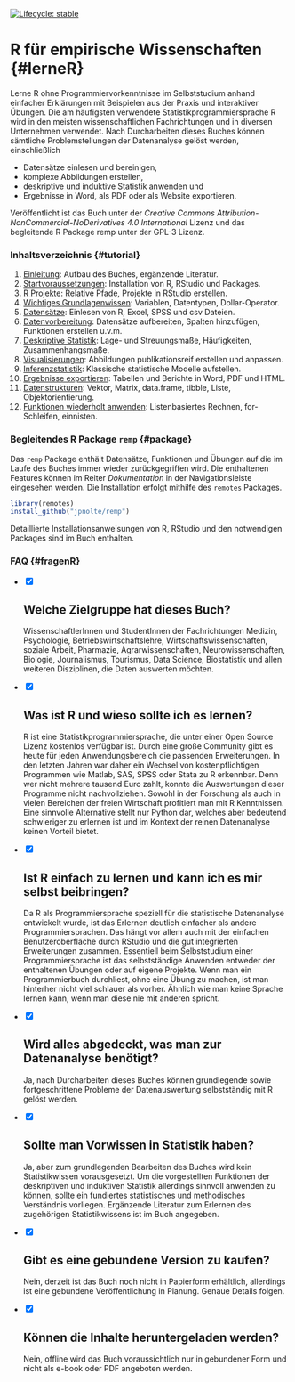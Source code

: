 
<!-- badges: start -->
[![Lifecycle: stable](https://img.shields.io/badge/lifecycle-stable-brightgreen.svg)](https://lifecycle.r-lib.org/articles/stages.html#stable)
<!-- badges: end -->


# R für empirische Wissenschaften {#lerneR}

Lerne R ohne Programmiervorkenntnisse im Selbststudium anhand einfacher Erklärungen mit Beispielen aus der Praxis und interaktiver Übungen. Die am häufigsten verwendete Statistikprogrammiersprache R wird in den meisten wissenschaftlichen Fachrichtungen und in diversen Unternehmen verwendet.  Nach Durcharbeiten dieses Buches können sämtliche Problemstellungen der Datenanalyse gelöst werden, einschließlich

- Datensätze einlesen und bereinigen,
- komplexe Abbildungen erstellen,
- deskriptive und induktive Statistik anwenden und
- Ergebnisse in Word, als PDF oder als Website exportieren.

Veröffentlicht ist das Buch unter der *Creative Commons Attribution-NonCommercial-NoDerivatives 4.0 International* Lizenz und das begleitende R Package remp unter der GPL-3 Lizenz. 

### Inhaltsverzeichnis {#tutorial}

1. [Einleitung](https://r-empirische-wissenschaften.de/buch/intro.html): Aufbau des Buches, ergänzende Literatur.
2. [Startvoraussetzungen](https://r-empirische-wissenschaften.de/buch/start.html): Installation von R, RStudio und Packages.
3. [R Projekte](https://r-empirische-wissenschaften.de/buch/project.html): Relative Pfade, Projekte in RStudio erstellen.
4. [Wichtiges Grundlagenwissen](https://r-empirische-wissenschaften.de/buch/vars.html): Variablen, Datentypen, Dollar-Operator.
5. [Datensätze](https://r-empirische-wissenschaften.de/buch/io.html): Einlesen von R, Excel, SPSS und csv Dateien.
6. [Datenvorbereitung](https://r-empirische-wissenschaften.de/buch/datenvorbereitung.html): Datensätze aufbereiten, Spalten hinzufügen, Funktionen erstellen u.v.m.
7. [Deskriptive Statistik](https://r-empirische-wissenschaften.de/buch/descr.html): Lage- und Streuungsmaße, Häufigkeiten, Zusammenhangsmaße.
8. [Visualisierungen](https://r-empirische-wissenschaften.de/buch/visual.html): Abbildungen publikationsreif erstellen und anpassen.
9. [Inferenzstatistik](https://r-empirische-wissenschaften.de/buch/inductive.html): Klassische statistische Modelle aufstellen.
10. [Ergebnisse exportieren](https://r-empirische-wissenschaften.de/buch/ergebnisse-exportieren.html): Tabellen und Berichte in Word, PDF und HTML.
11. [Datenstrukturen](https://r-empirische-wissenschaften.de/buch/datatypes.html): Vektor, Matrix, data.frame, tibble, Liste, Objektorientierung.
12. [Funktionen wiederholt anwenden](https://r-empirische-wissenschaften.de/buch/iterationmain.html): Listenbasiertes Rechnen, for-Schleifen, einnisten.

### Begleitendes R Package `remp` {#package}

Das `remp` Package enthält Datensätze, Funktionen und Übungen auf die im Laufe des Buches immer wieder zurückgegriffen wird. Die enthaltenen Features können im Reiter *Dokumentation* in der Navigationsleiste eingesehen werden. Die Installation erfolgt mithilfe des `remotes` Packages.

```R
library(remotes)
install_github("jpnolte/remp")
```

Detaillierte Installationsanweisungen von R, RStudio und den notwendigen Packages sind im Buch enthalten. 	

### FAQ {#fragenR}

<div id="faq">
  <ul>
    <li>
      <input type="checkbox" checked>
      <i></i>
      <h2>Welche Zielgruppe hat dieses Buch?</h2>
      <p>WissenschaftlerInnen und StudentInnen der Fachrichtungen Medizin, Psychologie, Betriebswirtschaftslehre, Wirtschaftswissenschaften, soziale Arbeit, Pharmazie, Agrarwissenschaften, Neurowissenschaften, Biologie, Journalismus, Tourismus, Data Science, Biostatistik und allen weiteren Disziplinen, die Daten auswerten möchten.</p>
    </li>
     <li>
      <input type="checkbox" checked>
      <i></i>
      <h2>Was ist R und wieso sollte ich es lernen?</h2>
      <p>R ist eine Statistikprogrammiersprache, die unter einer Open Source Lizenz kostenlos verfügbar ist. Durch eine große Community gibt es heute für jeden Anwendungsbereich die passenden Erweiterungen. In den letzten Jahren war daher ein Wechsel von kostenpflichtigen Programmen wie Matlab, SAS, SPSS oder Stata zu R erkennbar. Denn wer nicht mehrere tausend Euro zahlt, konnte die Auswertungen dieser Programme nicht nachvollziehen. Sowohl in der Forschung als auch in vielen Bereichen der freien Wirtschaft profitiert man mit R Kenntnissen. Eine sinnvolle Alternative stellt nur Python dar, welches aber bedeutend schwieriger zu erlernen ist und im Kontext der reinen Datenanalyse keinen Vorteil bietet.</p>
    </li>
     <li>
      <input type="checkbox" checked>
      <i></i>
      <h2>Ist R einfach zu lernen und kann ich es mir selbst beibringen?</h2>
      <p>Da R als Programmiersprache speziell für die statistische Datenanalyse entwickelt wurde, ist das Erlernen deutlich einfacher als andere Programmiersprachen. Das hängt vor allem auch mit der einfachen Benutzeroberfläche durch RStudio und die gut integrierten Erweiterungen zusammen. Essentiell beim Selbststudium einer Programmiersprache ist das selbstständige Anwenden entweder der enthaltenen Übungen oder auf eigene Projekte. Wenn man ein Programmierbuch durchliest, ohne eine Übung zu machen, ist man hinterher nicht viel schlauer als vorher. Ähnlich wie man keine Sprache lernen kann, wenn man diese nie mit anderen spricht. </p>
    </li>
    <li>
      <input type="checkbox" checked>
      <i></i>
      <h2>Wird alles abgedeckt, was man zur Datenanalyse benötigt?</h2>
      <p>Ja, nach Durcharbeiten dieses Buches können grundlegende sowie fortgeschrittene Probleme der Datenauswertung selbstständig mit R gelöst werden. </p>
    </li>
    <li>
      <input type="checkbox" checked>
      <i></i>
      <h2>Sollte man Vorwissen in Statistik haben?</h2>
      <p>Ja, aber zum grundlegenden Bearbeiten des Buches wird kein Statistikwissen vorausgesetzt. Um die vorgestellten Funktionen der deskriptiven und induktiven Statistik allerdings sinnvoll anwenden zu können, sollte ein fundiertes statistisches und methodisches Verständnis vorliegen. Ergänzende Literatur zum Erlernen des zugehörigen Statistikwissens ist im Buch angegeben.
      </p>
    </li>
    <li>
      <input type="checkbox" checked>
      <i></i>
      <h2>Gibt es eine gebundene Version zu kaufen?</h2>
      <p>Nein, derzeit ist das Buch noch nicht in Papierform erhältlich, allerdings ist eine gebundene Veröffentlichung in Planung. Genaue Details folgen. </p>
    </li>
    <li>
      <input type="checkbox" checked>
      <i></i>
      <h2>Können die Inhalte heruntergeladen werden?</h2>
      <p>Nein, offline wird das Buch voraussichtlich nur in gebundener Form und nicht als e-book oder PDF angeboten werden. </p>
    </li>
  </ul>
</div>
